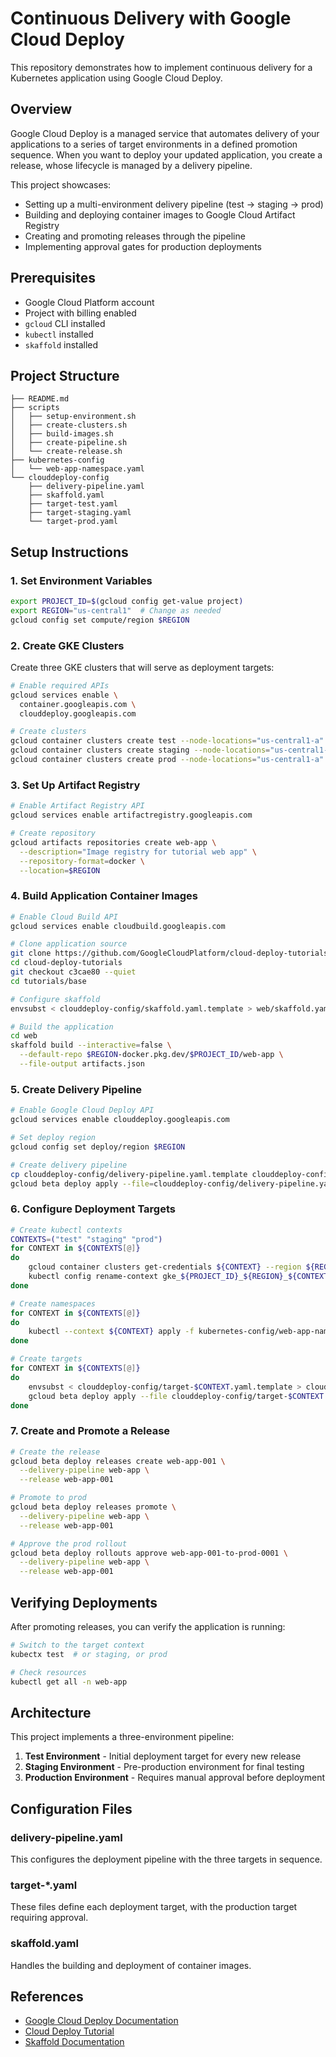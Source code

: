 # Continuous Delivery with Google Cloud Deploy

This repository demonstrates how to implement continuous delivery for a Kubernetes application using Google Cloud Deploy.

## Overview

Google Cloud Deploy is a managed service that automates delivery of your applications to a series of target environments in a defined promotion sequence. When you want to deploy your updated application, you create a release, whose lifecycle is managed by a delivery pipeline.

This project showcases:
- Setting up a multi-environment delivery pipeline (test → staging → prod)
- Building and deploying container images to Google Cloud Artifact Registry
- Creating and promoting releases through the pipeline
- Implementing approval gates for production deployments

## Prerequisites

- Google Cloud Platform account
- Project with billing enabled
- `gcloud` CLI installed
- `kubectl` installed 
- `skaffold` installed

## Project Structure

```
├── README.md
├── scripts
│   ├── setup-environment.sh
│   ├── create-clusters.sh
│   ├── build-images.sh  
│   ├── create-pipeline.sh
│   └── create-release.sh
├── kubernetes-config
│   └── web-app-namespace.yaml
└── clouddeploy-config
    ├── delivery-pipeline.yaml
    ├── skaffold.yaml
    ├── target-test.yaml
    ├── target-staging.yaml
    └── target-prod.yaml
```

## Setup Instructions

### 1. Set Environment Variables

```bash
export PROJECT_ID=$(gcloud config get-value project)
export REGION="us-central1"  # Change as needed
gcloud config set compute/region $REGION
```

### 2. Create GKE Clusters

Create three GKE clusters that will serve as deployment targets:

```bash
# Enable required APIs
gcloud services enable \
  container.googleapis.com \
  clouddeploy.googleapis.com

# Create clusters
gcloud container clusters create test --node-locations="us-central1-a" --num-nodes=1
gcloud container clusters create staging --node-locations="us-central1-a" --num-nodes=1
gcloud container clusters create prod --node-locations="us-central1-a" --num-nodes=1
```

### 3. Set Up Artifact Registry

```bash
# Enable Artifact Registry API
gcloud services enable artifactregistry.googleapis.com

# Create repository
gcloud artifacts repositories create web-app \
  --description="Image registry for tutorial web app" \
  --repository-format=docker \
  --location=$REGION
```

### 4. Build Application Container Images

```bash
# Enable Cloud Build API
gcloud services enable cloudbuild.googleapis.com

# Clone application source
git clone https://github.com/GoogleCloudPlatform/cloud-deploy-tutorials.git
cd cloud-deploy-tutorials
git checkout c3cae80 --quiet
cd tutorials/base

# Configure skaffold
envsubst < clouddeploy-config/skaffold.yaml.template > web/skaffold.yaml

# Build the application
cd web
skaffold build --interactive=false \
  --default-repo $REGION-docker.pkg.dev/$PROJECT_ID/web-app \
  --file-output artifacts.json
```

### 5. Create Delivery Pipeline

```bash
# Enable Google Cloud Deploy API
gcloud services enable clouddeploy.googleapis.com

# Set deploy region
gcloud config set deploy/region $REGION

# Create delivery pipeline
cp clouddeploy-config/delivery-pipeline.yaml.template clouddeploy-config/delivery-pipeline.yaml
gcloud beta deploy apply --file=clouddeploy-config/delivery-pipeline.yaml
```

### 6. Configure Deployment Targets

```bash
# Create kubectl contexts
CONTEXTS=("test" "staging" "prod")
for CONTEXT in ${CONTEXTS[@]}
do
    gcloud container clusters get-credentials ${CONTEXT} --region ${REGION}
    kubectl config rename-context gke_${PROJECT_ID}_${REGION}_${CONTEXT} ${CONTEXT}
done

# Create namespaces
for CONTEXT in ${CONTEXTS[@]}
do
    kubectl --context ${CONTEXT} apply -f kubernetes-config/web-app-namespace.yaml
done

# Create targets
for CONTEXT in ${CONTEXTS[@]}
do
    envsubst < clouddeploy-config/target-$CONTEXT.yaml.template > clouddeploy-config/target-$CONTEXT.yaml
    gcloud beta deploy apply --file clouddeploy-config/target-$CONTEXT.yaml
done
```

### 7. Create and Promote a Release

```bash
# Create the release
gcloud beta deploy releases create web-app-001 \
  --delivery-pipeline web-app \
  --release web-app-001

# Promote to prod
gcloud beta deploy releases promote \
  --delivery-pipeline web-app \
  --release web-app-001

# Approve the prod rollout
gcloud beta deploy rollouts approve web-app-001-to-prod-0001 \
  --delivery-pipeline web-app \
  --release web-app-001
```

## Verifying Deployments

After promoting releases, you can verify the application is running:

```bash
# Switch to the target context
kubectx test  # or staging, or prod

# Check resources
kubectl get all -n web-app
```

## Architecture

This project implements a three-environment pipeline:

1. **Test Environment** - Initial deployment target for every new release
2. **Staging Environment** - Pre-production environment for final testing
3. **Production Environment** - Requires manual approval before deployment

## Configuration Files

### delivery-pipeline.yaml

This configures the deployment pipeline with the three targets in sequence.

### target-*.yaml

These files define each deployment target, with the production target requiring approval.

### skaffold.yaml

Handles the building and deployment of container images.

## References

- [Google Cloud Deploy Documentation](https://cloud.google.com/deploy/docs)
- [Cloud Deploy Tutorial](https://cloud.google.com/deploy/docs/tutorials)
- [Skaffold Documentation](https://skaffold.dev/docs/)

